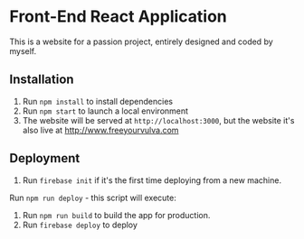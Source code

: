 # Front-End React Application

This is a website for a passion project, entirely designed and coded by myself.

## Installation

1. Run `npm install` to install dependencies
1. Run `npm start` to launch a local environment
1. The website will be served at `http://localhost:3000`, but the website it's also live at http://www.freeyourvulva.com

## Deployment

1. Run `firebase init` if it's the first time deploying from a new machine.

Run `npm run deploy` - this script will execute:
1. Run `npm run build` to build the app for production.
1. Run `firebase deploy` to deploy
